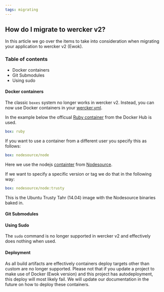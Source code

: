 ```yaml
---
tags: migrating
---
```


## How do I migrate to wercker v2?

In this article we go over the items to take into consideration when
migrating your application to wercker v2 (Ewok).

### Table of contents

* Docker containers
* Git Submodules
* Using sudo

#### Docker containers

The classic `boxes` system no longer works in wercker v2. Instead, you
can now use Docker containers in your
[wercker.yml](http://localhost:1337/learn/wercker-yml/03_sections.html).

In the example below the officual [Ruby
container](https://registry.hub.docker.com/u/library/ruby/) from the
Docker Hub is used.

```yaml
box: ruby
```

If you want to use a container from a different user you specify this as
follows:

```yaml
box: nodesource/node
```

Here we use the nodejs
[containter](https://registry.hub.docker.com/u/nodesource/node/) from
[Nodesource](https://nodesource.com/).

If we want to specify a specific version or tag we do that in the
following way:

```yaml
box: nodesource/node:trusty
```

This is the Ubuntu Trusty Tahr (14.04) image with the Nodesource
binaries baked in.

#### Git Submodules

#### Using Sudo

The `sudo` command is no longer supported in wercker v2 and effectively
does nothing when used.

#### Deployment

As all build artifacts are effectively containers deploy targets other
than custom are no longer supported. Please not that if you update a
project to make use of Docker (Ewok version) and this project has
autodeployment, this deploy will most likely fail. We will update our documentation in
the future on how to deploy these containers.
